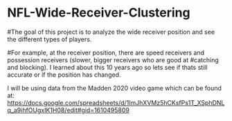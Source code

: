 # NFL-Wide-Receiver-Clustering

#The goal of this project is to analyze the wide receiver position and see the different types of players.

#For example, at the receiver position, there are speed receivers and possession receivers (slower, bigger receivers who are good at 
#catching and blocking). I learned about this 10 years ago so lets see if thats still accurate or if the position has changed.

I will be using data from the Madden 2020 video game which can be found at:
https://docs.google.com/spreadsheets/d/1ImJhXVMz5hCKsfPs1T_XSphDNLq_a9ihfOUgxIK1H08/edit#gid=1610495809
